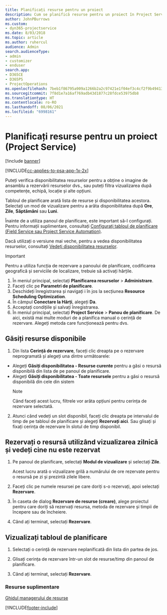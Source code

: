 ```yaml
---
title: Planificați resurse pentru un proiect
description: Cum se planifică resurse pentru un proiect în Project Service
author: JohnPBurrows
ms.custom:
- dyn365-projectservice
ms.date: 8/03/2018
ms.topic: article
ms.author: ruhercul
audience: Admin
search.audienceType:
- admin
- customizer
- enduser
search.app:
- D365CE
- D365PS
- ProjectOperations
ms.openlocfilehash: 7beb1f86795a909a1266b2a2c97421e1f04ef3c4cf2f9b49413cd1382b0f2011
ms.sourcegitcommit: 7f8d1e7a16af769adb43d1877c28fdce53975db8
ms.translationtype: HT
ms.contentlocale: ro-RO
ms.lasthandoff: 08/06/2021
ms.locfileid: "6998161"
---
```

# <a name="schedule-resources-for-a-project-project-service"></a>Planificați resurse pentru un proiect (Project Service)

[!include [banner](../includes/psa-now-project-operations.md)]

[!INCLUDE[cc-applies-to-psa-app-1x-2x](../includes/cc-applies-to-psa-app-1x-2x.md)]

Puteți verifica disponibilitatea resurselor pentru a obține o imagine de ansamblu a rezervării resurselor dvs., sau puteți filtra vizualizarea după competențe, echipă, locație și alte opțiuni.  
  
Tabloul de planificare arată lista de resurse și disponibilitatea acestora. Selectați un mod de vizualizare pentru a arăta disponibilitatea după **Ore**, **Zile**, **Săptămâni** sau **Luni**.  
  
Înainte de a utiliza panoul de planificare, este important să-l configurați. Pentru informații suplimentare, consultați [Configurați tabloul de planificare (Field Service sau Project Service Automation)](/dynamics365/field-service/configure-schedule-board).
  
Dacă utilizați o versiune mai veche, pentru a vedea disponibilitatea resurselor, consultați [Vedeți disponibilitatea resurselor](../psa/view-resource-availability.md).  

> [!IMPORTANT]
>  Pentru a utiliza funcția de rezervare a panoului de planificare, codificarea geografică și serviciile de localizare, trebuie să activați hărțile.  
> 
> 1. În meniul principal, selectați **Planificarea resurselor** > **Administrare**.  
> 2. Faceți clic pe **Parametri de planificare**.  
> 3. Deschideți înregistrarea și navigați i în jos la secțiunea **Resource Scheduling Optimization**.  
> 4. În câmpul **Conectare la Hărți**, alegeți **Da**.  
> 5. Acceptați condițiile și salvați înregistrarea.  
> 6. În meniul principal, selectați **Project Service** > **Panou de planificare**. De aici, există mai multe moduri de a planifica manual o cerință de rezervare. Alegeți metoda care funcționează pentru dvs.
  
## <a name="find-available-resources"></a>Găsiți resurse disponibile

1.  Din lista **Cerință de rezervare**, faceți clic dreapta pe o rezervare neprogramată și alegeți una dintre următoarele:  
  
- Alegeți **Găsiți disponibilitatea - Resurse curente** pentru a găsi o resursă disponibilă din lista de pe panoul de planificare.  
- Alegeți **Găsiți disponibilitatea - Toate resursele** pentru a găsi o resursă disponibilă din cele din sistem  
   > [!NOTE]
   >  Când faceți acest lucru, filtrele vor arăta opțiuni pentru cerința de rezervare selectată.  
  
2. Atunci când vedeți un slot disponibil, faceți clic dreapta pe intervalul de timp de pe tabloul de planificare și alegeți **Rezervați aici**. Sau glisați și fixați cerința de rezervare în slotul de timp disponibil.  
  

## <a name="book-a-resource-using-the-daily-view-and-find-whos-under-booked"></a>Rezervați o resursă utilizând vizualizarea zilnică și vedeți cine nu este rezervat
  
1.  Pe panoul de planificare, selectați **Modul de vizualizare** și selectați **Zile**.  
  
    Acest lucru arată o vizualizare grilă a numărului de ore rezervate pentru o resursă pe zi și prezintă zilele libere.  
  
2.  Faceți clic pe numele resursei pe care doriți s-o rezervați, apoi selectați **Rezervare**.  
  
3.  În caseta de dialog **Rezervare de resurse (creare)**, alege proiectul pentru care doriți să rezervați resursa, metoda de rezervare și timpii de începere sau de încheiere.  
  
4.  Când ați terminat, selectați **Rezervare**.  
  
## <a name="view-to-the-schedule-board"></a>Vizualizați tabloul de planificare
  
1.  Selectați o cerință de rezervare neplanificată din lista din partea de jos.  
  
2.  Glisați cerința de rezervare într-un slot de resurse/timp din panoul de planificare.  
  
3.  Când ați terminat, selectați **Rezervare**.  
  
### <a name="additional-resources"></a>Resurse suplimentare  
 [Ghidul managerului de resurse](../psa/resource-manager-guide.md)


[!INCLUDE[footer-include](../includes/footer-banner.md)]
